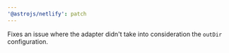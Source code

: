 ```yaml
---
'@astrojs/netlify': patch
---
```


Fixes an issue where the adapter didn't take into consideration the `outDir` configuration.
